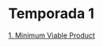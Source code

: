 # Temporada 1

[1. Minimum Viable Product](https://github.com/AldoLunaBueno/Series-and-movies-IT/tree/main/Silicon-Valley/Season-1/ep-1)
